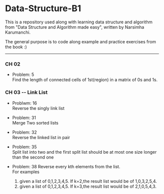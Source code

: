 # Data-Structure-B1

This is a repository used along with learning data structure and algorithm from "Data Structure and Algorithm made easy", written by Narsimha Karumanchi.

The general purpose is to code along example and practice exercises from the book :)

---

### CH 02

- Problem: 5 \
  Find the length of connected cells of 1st(region) in a matrix of 0s and 1s.

### CH 03 -- Link List

- Problwm: 16 \
  Reverse the singly link list

- Problem: 31 \
  Merge Two sorted lists

- Problem: 32 \
  Reverse the linked list in pair

- Problem: 35 \
  Split list into two and the first split list should be at most one size longer than the second one

- Problem: 38
  Reverse every kth elements from the list.\
  For examples
  1. given a list of 0,1,2,3,4,5. If k=2,the result list would be of 1,0,3,2,5,4.
  1. given a list of 0,1,2,3,4,5. If k=3,the result list would be of 2,1,0,5,4,3.
